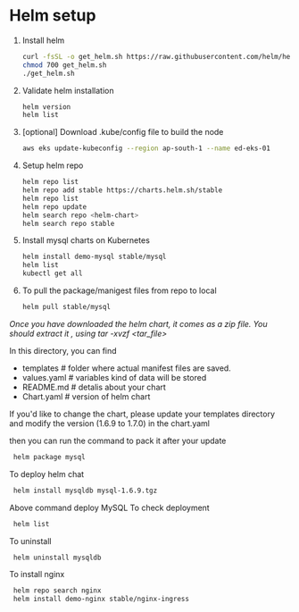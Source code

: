 # Helm setup 

1. Install helm
   ```sh 
   curl -fsSL -o get_helm.sh https://raw.githubusercontent.com/helm/helm/master/scripts/get-helm-3
   chmod 700 get_helm.sh
   ./get_helm.sh
   ```
1. Validate helm installation 
   ```sh
   helm version
   helm list
   ```
1. [optional] Download .kube/config file to build the node 
   ```sh
   aws eks update-kubeconfig --region ap-south-1 --name ed-eks-01
   ```

1. Setup helm repo 
   ```sh 
   helm repo list
   helm repo add stable https://charts.helm.sh/stable
   helm repo list
   helm repo update
   helm search repo <helm-chart>
   helm search repo stable
   ```

1. Install mysql charts on Kubernetes 
   ```sh 
   helm install demo-mysql stable/mysql
   helm list
   kubectl get all
   ```
1. To pull the package/manigest files from repo to local 
   ```sh 
   helm pull stable/mysql 
   ```

  *Once you have downloaded the helm chart, it comes as a zip file. You should extract it , using tar -xvzf <tar_file>* 

  In this directory, you can find 
  - templates      # folder where actual manifest files are saved.
  - values.yaml     # variables kind of data will be stored
  - README.md      # detalis about your chart
  - Chart.yaml      # version of helm chart

  If you'd like to change the chart, please update your templates directory  and modify the version (1.6.9 to 1.7.0) in the chart.yaml

then you can run the command to pack it after your update
```sh
 helm package mysql
```

To deploy helm chat
```sh 
 helm install mysqldb mysql-1.6.9.tgz
```

Above command deploy MySQL 
To check deployment 
```sh 
 helm list 
```
To uninstall 
```sh 
 helm uninstall mysqldb
```

To install nginx 
```sh 
 helm repo search nginx 
 helm install demo-nginx stable/nginx-ingress
